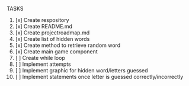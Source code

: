TASKS

1. [x] Create respository
2. [x] Create README.md
3. [x] Create projectroadmap.md
4. [x] Create list of hidden words
5. [x] Create method to retrieve random word
7. [x] Create main game component
8. [ ] Create while loop
9. [ ] Implement attempts
10. [ ] Implement graphic for hidden word/letters guessed
11. [ ] Implement statements once letter is guessed correctly/incorrectly 
